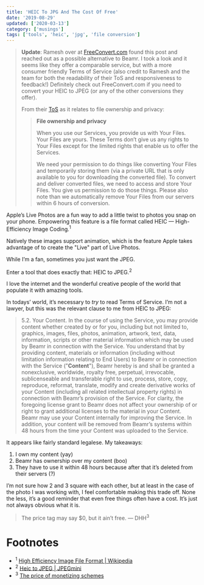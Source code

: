 ```yaml
---
title: 'HEIC To JPG And The Cost Of Free'
date: '2019-08-29'
updated: ['2020-03-13']
category: ['musings']
tags: ['tools', 'heic', 'jpg', 'file conversion']
---
```


> **Update**: Ramesh over at [FreeConvert.com](https://www.freeconvert.com/) found this post and reached out as a possible alternative to Beamr.
> I took a look and it seems like they offer a comparable service, but with a more consumer friendly Terms of Service (also credit to Ramesh and the team for both the readability of their ToS and responsiveness to feedback!)
> Definitely check out FreeConvert.com if you need to convert your HEIC to JPEG (or any of the other conversions they offer).
>
> From their [ToS](https://www.freeconvert.com/terms) as it relates to file ownership and privacy:
> > **File ownership and privacy**
> >
> > When you use our Services, you provide us with Your Files. Your Files are yours. These Terms don’t give us any rights to Your Files except for the limited rights that enable us to offer the Services.
> >
> > We need your permission to do things like converting Your Files and temporarily storing them (via a private URL that is only available to you for downloading the converted file). To convert and deliver converted files, we need to access and store Your Files. You give us permission to do those things. Please also note than we automatically remove Your Files from our servers within 6 hours of conversion.

Apple’s Live Photos are a fun way to add a little twist to photos you snap on your phone. Empowering this feature is a file format called HEIC — High-Efficiency Image Coding.<sup>1</sup>

Natively these images support animation, which is the feature Apple takes advantage of to create the "Live" part of Live Photos.

While I’m a fan, sometimes you just want the JPEG.

Enter a tool that does exactly that: HEIC to JPEG.<sup>2</sup>

I love the internet and the wonderful creative people of the world that populate it with amazing tools.

In todays’ world, it’s necessary to _try_ to read Terms of Service. I’m not a lawyer, but this was the relevant clause to me from HEIC to JPEG:

> 5.2. Your Content. In the course of using the Service, you may provide content whether created by or for you, including but not limited to, graphics, images, files, photos, animation, artwork, text, data, information, scripts or other material information which may be used by Beamr in connection with the Service. You understand that by providing content, materials or information (including without limitation information relating to End Users) to Beamr or in connection with the Service ("**Content**"), Beamr hereby is and shall be granted a nonexclusive, worldwide, royalty free, perpetual, irrevocable, sublicenseable and transferable right to use, process, store, copy, reproduce, reformat, translate, modify and create derivative works of your Content (including all related intellectual property rights) in connection with Beamr’s provision of the Service. For clarity, the foregoing license grant to Beamr does not affect your ownership of or right to grant additional licenses to the material in your Content. Beamr may use your Content internally for improving the Service. In addition, your content will be removed from Beamr’s systems within 48 hours from the time your Content was uploaded to the Service.

It appears like fairly standard legalese. My takeaways:
1. I own my content (yay)
2. Beamr has ownership over my content (boo)
3. They have to use it within 48 hours because after that it’s deleted from their servers (?)

I’m not sure how 2 and 3 square with each other, but at least in the case of the photo I was working with, I feel comfortable making this trade off. None the less, it’s a good reminder that even free things often have a cost. It’s just not always obvious what it is.

> The price tag may say $0, but it ain’t free.
> — DHH<sup>3</sup>

# Footnotes
* <sup>1</sup> [High Efficiency Image File Format | Wikipedia](https://en.wikipedia.org/wiki/High_Efficiency_Image_File_Format)
* <sup>2</sup> [Heic to JPEG | JPEGmini](https://heictojpg.com/)
* <sup>3</sup> [The price of monetizing schemes](https://medium.com/signal-v-noise/the-price-of-monetizing-schemes-454141dab027)
